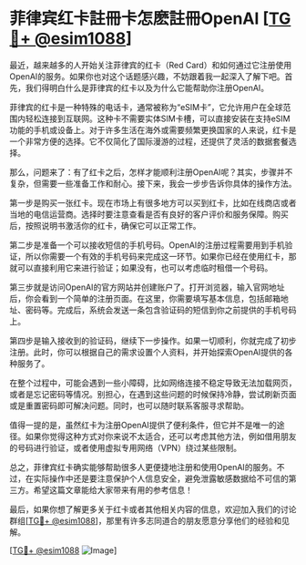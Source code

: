 # 菲律宾红卡註冊卡怎麽註冊OpenAI [[TG💪+ @esim1088](https://t.me/s/esim1088)]

最近，越来越多的人开始关注菲律宾的红卡（Red Card）和如何通过它注册使用OpenAI的服务。如果你也对这个话题感兴趣，不妨跟着我一起深入了解下吧。首先，我们得明白什么是菲律宾的红卡以及为什么它能帮助你注册OpenAI。

菲律宾的红卡是一种特殊的电话卡，通常被称为“eSIM卡”，它允许用户在全球范围内轻松连接到互联网。这种卡不需要实体SIM卡槽，可以直接安装在支持eSIM功能的手机或设备上。对于许多生活在海外或需要频繁更换国家的人来说，红卡是一个非常方便的选择。它不仅简化了国际漫游的过程，还提供了灵活的数据套餐选择。

那么，问题来了：有了红卡之后，怎样才能顺利注册OpenAI呢？其实，步骤并不复杂，但需要一些准备工作和耐心。接下来，我会一步步告诉你具体的操作方法。

第一步是购买一张红卡。现在市场上有很多地方可以买到红卡，比如在线商店或者当地的电信运营商。选择时要注意查看是否有良好的客户评价和服务保障。购买后，按照说明书激活你的红卡，确保它可以正常工作。

第二步是准备一个可以接收短信的手机号码。OpenAI的注册过程需要用到手机验证，所以你需要一个有效的手机号码来完成这一环节。如果你已经在使用红卡，那就可以直接利用它来进行验证；如果没有，也可以考虑临时租借一个号码。

第三步就是访问OpenAI的官方网站并创建账户了。打开浏览器，输入官网地址后，你会看到一个简单的注册页面。在这里，你需要填写基本信息，包括邮箱地址、密码等。完成后，系统会发送一条包含验证码的短信到你之前提供的手机号码上。

第四步是输入接收到的验证码，继续下一步操作。如果一切顺利，你就完成了初步注册。此时，你可以根据自己的需求设置个人资料，并开始探索OpenAI提供的各种服务了。

在整个过程中，可能会遇到一些小障碍，比如网络连接不稳定导致无法加载网页，或者是忘记密码等情况。别担心，在遇到这些问题的时候保持冷静，尝试刷新页面或是重置密码即可解决问题。同时，也可以随时联系客服寻求帮助。

值得一提的是，虽然红卡为注册OpenAI提供了便利条件，但它并不是唯一的途径。如果你觉得这种方式对你来说不太适合，还可以考虑其他方法，例如借用朋友的号码进行验证，或者使用虚拟专用网络（VPN）绕过某些限制。

总之，菲律宾红卡确实能够帮助很多人更便捷地注册和使用OpenAI的服务。不过，在实际操作中还是要注意保护个人信息安全，避免泄露敏感数据给不可信的第三方。希望这篇文章能给大家带来有用的参考信息！

最后，如果你想了解更多关于红卡或者其他相关内容的信息，欢迎加入我们的讨论群组[[TG💪+ @esim1088](https://t.me/s/esim1088)]，那里有许多志同道合的朋友愿意分享他们的经验和见解。

[[TG💪+ @esim1088](https://t.me/s/esim1088) ![Image](https://i.postimg.cc/4NQfJmqS/Snipaste-2025-05-13-00-14-12.png)]